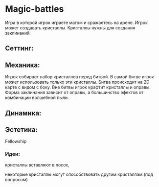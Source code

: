 Magic-battles
=============
Игра в которой игрок играете магом и сражаетесь на арене. Игрок может создавать кристаллы. Кристаллы нужны для создания заклинаний.
## Сеттинг:
## Механика:
Игрок собирает набор кристаллов перед битвой. В самой битве игрок может использовать только эти кристаллы. Битва происходит на 2D карте с видом с боку. Вне битвы игрок крафтит кристаллы и оправы. Форма заклинания зависит от оправы, а большинство эфектов от комбинации волшебной пыли.
## Динамика:
## Эстетика:
Fellowship
### Идеи:
кристаллы вставляют в посох,

некоторые кристаллы могут способствовать другим кристаллам.(под вопросом)


